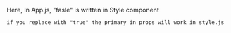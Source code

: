Here,
    In App.js, "fasle" is written in Style component 
    
    if you replace with "true" the primary in props will work in style.js
